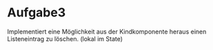 # Aufgabe3

Implementiert eine Möglichkeit aus der Kindkomponente heraus einen Listeneintrag zu löschen. (lokal im State)
